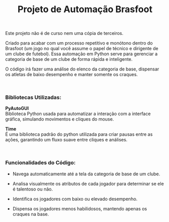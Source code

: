 <h1 align="center"> Projeto de Automação Brasfoot </h1>
</br>
<p> Este projeto não é de curso nem uma cópia de terceiros. </p>

<p> Criado para acabar com um processo repetitivo e monótono dentro do Brasfoot (um jogo no qual você assume o papel de técnico e dirigente de um clube de futebol). Essa automação em Python serve para gerenciar a categoria de base de um clube de forma rápida e inteligente. </p> 

<p> O código irá fazer uma análise do elenco da categoria de base, dispensar os atletas de baixo desempenho e manter somente os craques. </p>

</br>

### __Bibliotecas Utilizadas:__ ###  

__PyAutoGUI__ </br>
Biblioteca Python usada para automatizar a interação com a interface gráfica, simulando movimentos e cliques do mouse. 

__Time__ </br>
É uma biblioteca padrão do python utilizada para criar pausas entre as ações, garantindo um fluxo suave entre cliques e análises.

</br>

### Funcionalidades do Código: ###

* Navega automaticamente até a tela da categoria de base de um clube.

* Analisa visualmente os atributos de cada jogador para determinar se ele é talentoso ou não.

* Identifica os jogadores com baixo ou elevado desempenho. 

* Dispensa os jogadores menos habilidosos, mantendo apenas os craques na base.
